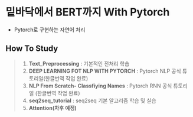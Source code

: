 # 밑바닥에서 BERT까지 With Pytorch
 * Pytorch로 구현하는 자연어 처리

## How To Study
> 1. **Text_Preprocessing** : 기본적인 전처리 학습
> 2. **DEEP LEARNING FOT NLP WITH PYTORCH**  : Pytorch NLP 공식 튜토리얼(한글번역 작업 완료)
> 3. **NLP From Scratch- Classfiying Names**  : Pytorch RNN 공식 튜토리얼 (한글번역 작업 완료)
> 4. **seq2seq_tutorial**  : seq2seq 기본 알고리즘 학습 및 실습
> 5. **Attention(차후 예정)**

